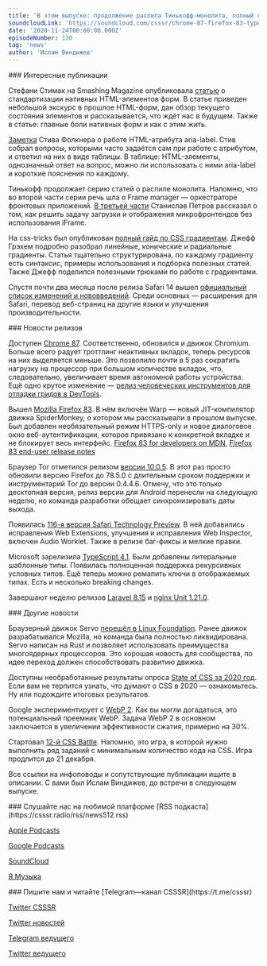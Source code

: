 ```yaml
---
title: 'В этом выпуске: продолжение распила Тинькофф-монолита, полный гайд по CSS-градиентам и нативные HTML-формы, Chrome 87 с тулзами для отладки гридов, Mozilla 83 и TypeScript 4.1.'
soundcloudLink: 'https://soundcloud.com/csssr/chrome-87-firefox-83-typescript-41-aria-label-html-formy-css-gradienty-cssbattle-2020'
date: '2020-11-24T00:00:00.000Z'
episodeNumber: 130
tag: 'news'
author: 'Ислам Виндижев'
---
```


<ParagraphWithImage imageName="manWithLaptop" imageSide="right">
  ### Интересные публикации

  Стефани Стимак на Smashing Magazine опубликовала [статью](https://www.smashingmagazine.com/2020/11/standardizing-select-native-html-form-controls/) о стандартизации нативных HTML-элементов форм. В статье приведен небольшой экскурс в прошлое HTML-форм, дан обзор текущего состояния элементов и рассказывается, что ждёт нас в будущем. Также в статье: главные боли нативных форм и как с этим жить.
</ParagraphWithImage>

[Заметка](https://html5accessibility.com/stuff/2020/11/07/not-so-short-note-on-aria-label-usage-big-table-edition/) Стива Фолкнера о работе HTML-атрибута aria-label. Стив собрал вопросы, которыми часто задаётся сам при работе с атрибутом, и ответил на них в виде таблицы. В таблице: HTML-элементы, однозначный ответ на вопрос, можно ли использовать с ними aria-label и короткие пояснения по каждому.

Тинькофф продолжает серию статей о распиле монолита. Напомню, что во второй части серии речь шла о Frame manager — оркестраторе фронтовых приложений. [В третьей части](https://habr.com/ru/company/tinkoff/blog/527922/) Станислав Петров рассказал о том, как решить задачу загрузки и отображения микрофронтендов без использования iFrame.

На css-tricks был опубликован [полный гайд по CSS градиентам](https://css-tricks.com/a-complete-guide-to-css-gradients/). Джефф Грэхем подробно разобрал линейные, конические и радиальные градиенты. Статья тщательно структурирована, по каждому градиенту есть синтаксис, примеры использования и подборка полезных статей. Также Джефф поделился полезными трюками по работе с градиентами.

Спустя почти два месяца после релиза Safari 14 вышел [официальный список изменений и нововведений](https://webkit.org/blog/11340/new-webkit-features-in-safari-14/). Среди основных — расширения для Safari, перевод веб-страниц на другие языки и улучшения производительности.

<ParagraphWithImage imageName="laptopNews" imageSide="right">
  ### Новости релизов

  Доступен [Chrome 87](https://chromereleases.googleblog.com/2020/11/stable-channel-update-for-desktop_17.html). Соответственно, обновился и движок Chromium. Больше всего радует троттлинг неактивных вкладок, теперь ресурсов на них выделяется меньше. Это позволило почти в 5 раз сократить нагрузку на процессор при большом количестве вкладок, что, следовательно, увеличивает время автономной работы устройства. Ещё одно крутое изменение — [релиз человеческих инструментов для отладки гридов в DevTools](https://developers.google.com/web/updates/2020/10/devtools#css-grid).
</ParagraphWithImage>

Вышел [Mozilla Firefox 83](https://hacks.mozilla.org/2020/11/firefox-83-is-upon-us/). В нём включён Warp — новый JIT-компилятор движка SpiderMonkey, о котором мы рассказывали в прошлом выпуске. Был добавлен необязательный режим HTTPS-only и новое диалоговое окно веб-аутентификации, которое привязано к конкретной вкладке и не блокирует весь интерфейс.
[Firefox 83 for developers on MDN](https://developer.mozilla.org/en-US/docs/Mozilla/Firefox/Releases/83), [Firefox 83 end-user release notes](https://www.mozilla.org/en-US/firefox/83.0/releasenotes/)

Браузер Tor отметился релизом [версии 10.0.5](https://blog.torproject.org/new-release-tor-browser-1005). В этот раз просто обновили версию Firefox до 78.5.0 с длительным сроком поддержки и инструментарий Tor до версии 0.4.4.6. Отмечу, что это только десктопная версия, релиз версии для Android перенесли на следующую неделю, но команда разработки обещает синхронизировать даты выхода.

Появилась [116-я версия Safari Technology Preview](https://webkit.org/blog/11348/release-notes-for-safari-technology-preview-116/). В ней добавились исправления Web Extensions, улучшения и исправления Web Inspector, включен Audio Worklet. Также в релизе баг-фиксы и мелкие правки.

Microsoft зарелизила [TypeScript 4.1](https://devblogs.microsoft.com/typescript/announcing-typescript-4-1/). Были добавлены литеральные шаблонные типы. Появилась полноценная поддержка рекурсивных условных типов. Ещё теперь можно ремапить ключи в отображаемых типах. Есть и несколько breaking changes.

Завершают неделю релизов [Laravel 8.15](https://laravel-news.com/laravel-8-15-0) и [nginx Unit 1.21.0](https://mailman.nginx.org/pipermail/unit/2020-November/000228.html).

<ParagraphWithImage imageName="laptopDialog" imageSide="right">
  ### Другие новости

  Браузерный движок Servo [перешёл в Linux Foundation](https://www.linuxfoundation.org/press-release/2020/11/open-source-web-engine-servo-to-be-hosted-at-linux-foundation/). Ранее движок разрабатывался Mozilla, но команда была полностью ликвидирована. Servo написан на Rust и позволяет использовать преимущества многоядерных процессоров. Это хорошая новость для сообщества, по идее переход должен способствовать развитию движка.
</ParagraphWithImage>

Доступны необработанные результаты опроса [State of CSS за 2020 год](https://whatsmissingfromcss.com/). Если вам не терпится узнать, что думают о CSS в 2020 — ознакомьтесь. Ну или подождите итоговых результатов.

Google экспериментирует с [WebP 2](https://www.phoronix.com/scan.php?page=news_item&px=Google-Experimental-WebP2). Как вы могли догадаться, это потенциальный преемник WebP. Задача WebP 2 в основном заключается в увеличении эффективности сжатия, примерно на 30%.

Стартовал [12-й CSS Battle](https://cssbattle.dev/battle/12). Напомню, это игра, в которой нужно выполнить ряд заданий с минимальным количество кода на CSS. Игра продлится до 21 декабря.

Все ссылки на инфоповоды и сопутствующие публикации ищите в описании. С вами был Ислам Виндижев, до встречи в следующем выпуске.

<Note>
  ### Слушайте нас на любимой платформе
  [RSS подкаста](https://csssr.radio/rss/news512.rss)

  [Apple Podcasts](https://podcasts.apple.com/us/podcast/id1370045815)

  [Google Podcasts](https://podcasts.google.com/?feed=aHR0cHM6Ly9yYWRpby5jc3Nzci5jb20vcnNzL25ld3M1MTIucnNz&ep=14)

  [SoundCloud](https://soundcloud.com/csssr/sets/512-news)

  [Я.Музыка](https://music.yandex.ru/album/7040324/track/54795992)
</Note>

<Note>
  ### Пишите нам и читайте
  [Telegram—канал CSSSR](https://t.me/csssr)

  [Twitter CSSSR](https://twitter.com/csssr_dev)

  [Twitter новостей](https://twitter.com/csssr_news)

  [Telegram ведущего](https://t.me/Vindizh)

  [Twitter ведущего](https://twitter.com/Vindizh)
</Note>
